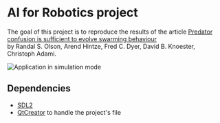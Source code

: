 # AI for Robotics project

The goal of this project is to reproduce the results of the article [Predator confusion is sufficient to evolve swarming behaviour](http://rsif.royalsocietypublishing.org/content/10/85/20130305)  
by Randal S. Olson, Arend Hintze, Fred C. Dyer, David B. Knoester, Christoph Adami.

![Application in simulation mode](https://gitlab.com/phlf/IAR_project/raw/master/agents_with_fov.png)

## Dependencies

- [SDL2](https://www.libsdl.org/download-2.0.php)
- [QtCreator](https://www.qt.io/ide/) to handle the project's file